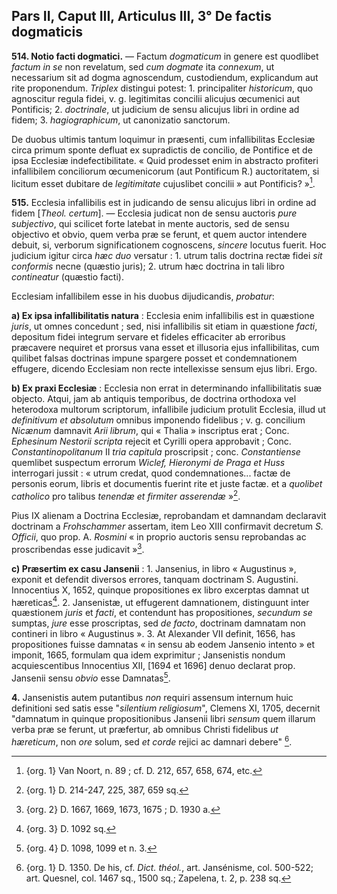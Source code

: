 ## Pars II, Caput III, Articulus III, 3° De factis dogmaticis

**514. Notio facti dogmatici.** — Factum *dogmaticum* in genere est quodlibet *factum in se* non revelatum, sed *cum dogmate* ita *connexum*, ut necessarium sit ad dogma agnoscendum, custodiendum, explicandum aut rite proponendum. *Triplex* distingui potest: 1. principaliter *historicum*, quo agnoscitur regula fidei, v. g. legitimitas concilii alicujus œcumenici aut Pontificis; 2. *doctrinale*, ut judicium de sensu alicujus libri in ordine ad fidem; 3. *hagiographicum*, ut canonizatio sanctorum.

De duobus ultimis tantum loquimur in præsenti, cum infallibilitas Ecclesiæ circa primum sponte defluat ex supradictis de concilio, de Pontifice et de ipsa Ecclesiæ indefectibilitate. « Quid prodesset enim in abstracto profiteri infallibilem conciliorum œcumenicorum (aut Pontificum R.) auctoritatem, si licitum esset dubitare de *legitimitate* cujuslibet concilii » aut Pontificis? »[^1].

**515.** Ecclesia infallibilis est in judicando de sensu alicujus libri in ordine ad fidem [*Theol. certum*]. — Ecclesia judicat non de sensu auctoris *pure subjectivo*, qui scilicet forte latebat in mente auctoris, sed de sensu objectivo et obvio, quem verba præ se ferunt, et quem auctor intendere debuit, si, verborum significationem cognoscens, *sincere* locutus fuerit. Hoc judicium igitur circa *hæc duo* versatur : 1. utrum talis doctrina rectæ fidei *sit conformis* necne (quæstio juris); 2. utrum hæc doctrina in tali libro *contineatur* (quæstio facti).

Ecclesiam infallibilem esse in his duobus dijudicandis, *probatur*:

**a) Ex ipsa infallibilitatis natura** : Ecclesia enim infallibilis est in quæstione *juris*, ut omnes concedunt ; sed, nisi infallibilis sit etiam in quæstione *facti*, depositum fidei integrum servare et fideles efficaciter ab erroribus præcavere nequiret et prorsus vana esset et illusoria ejus infallibilitas, cum quilibet falsas doctrinas impune spargere posset et condemnationem effugere, dicendo Ecclesiam non recte intellexisse sensum ejus libri. Ergo.

**b) Ex praxi Ecclesiæ** : Ecclesia non errat in determinando infallibilitatis suæ objecto. Atqui, jam ab antiquis temporibus, de doctrina orthodoxa vel heterodoxa multorum scriptorum, infallibile judicium protulit Ecclesia, illud ut *definitivum et absolutum* omnibus imponendo fidelibus ; v. g. concilium *Nicænum* damnavit *Arii librum*, qui « Thalia » inscriptus erat ; Conc. *Ephesinum Nestorii scripta* rejecit et Cyrilli opera approbavit ; Conc. *Constantinopolitanum* II *tria capitula* proscripsit ; conc. *Constantiense* quemlibet suspectum errorum *Wiclef, Hieronymi de Praga et Huss* interrogari jussit : « utrum credat, quod condemnationes... factæ de personis eorum, libris et documentis fuerint rite et juste factæ. et a *quolibet catholico* pro talibus *tenendæ et firmiter asserendæ* »[^2].

Pius IX alienam a Doctrina Ecclesiæ, reprobandam et damnandam declaravit doctrinam a *Frohschammer* assertam, item Leo XIII confirmavit decretum *S. Officii*, quo prop. A. *Rosmini* « in proprio auctoris sensu reprobandas ac proscribendas esse judicavit »[^3].

**c) Præsertim ex casu Jansenii** : 1. Jansenius, in libro « Augustinus », exponit et defendit diversos errores, tanquam doctrinam S. Augustini. Innocentius X, 1652, quinque propositiones ex libro excerptas damnat ut hæreticas[^4]. 2. Jansenistæ, ut effugerent damnationem, distinguunt inter quæstionem *juris* et *facti*, et contendunt has propositiones, *secundum se* sumptas, *jure* esse proscriptas, sed *de facto*, doctrinam damnatam non contineri in libro « Augustinus ». 3. At Alexander VII definit, 1656, has propositiones fuisse damnatas « in sensu ab eodem Jansenio intento » et imponit, 1665, formulam qua idem exprimitur ; Jansenistis nondum acquiescentibus Innocentius XII, [1694 et 1696] denuo declarat prop. Jansenii sensu *obvio* esse Damnatas[^5]. 

**4.** Jansenistis autem putantibus *non* requiri assensum internum huic definitioni sed satis esse "*silentium religiosum*", Clemens XI, 1705, decernit "damnatum in quinque propositionibus Jansenii libri *sensum* quem illarum verba præ se ferunt, ut præfertur, ab omnibus Christi fidelibus *ut hæreticum*, non *ore* solum, sed *et corde* rejici ac damnari debere" [^6].

[^1]: {org. 1} Van Noort, n. 89 ; cf. D. 212, 657, 658, 674, etc.

[^2]: {org. 1} D. 214-247, 225, 387, 659 sq.

[^3]: {org. 2} D. 1667, 1669, 1673, 1675 ; D. 1930 a.

[^4]: {org. 3} D. 1092 sq.

[^5]: {org. 4} D. 1098, 1099 et n. 3.

[^6]: {org. 1} D. 1350. De his, cf. *Dict. théol.*, art. Jansénisme, col. 500-522; art. Quesnel, col. 1467 sq., 1500 sq.; Zapelena, t. 2, p. 238 sq.